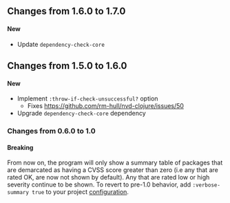 ## Changes from 1.6.0 to 1.7.0

#### New

* Update `dependency-check-core`

## Changes from 1.5.0 to 1.6.0

#### New

* Implement `:throw-if-check-unsuccessful?` option
  * Fixes https://github.com/rm-hull/nvd-clojure/issues/50
* Upgrade `dependency-check-core` dependency

### Changes from 0.6.0 to 1.0

#### Breaking

From now on, the program will only show a summary table of packages that
are demarcated as having a CVSS score greater than zero (i.e any that are
rated OK, are now not shown by default). Any that are rated low or high severity
continue to be shown. To revert to pre-1.0 behavior, add `:verbose-summary true`
to your project [configuration](#configuration-options).
